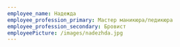 ```yaml
---
employee_name: Надежда
employee_profession_primary: Мастер маникюра/педикюра
employee_profession_secondary: Бровист
employeePicture: /images/nadezhda.jpg
---
```


